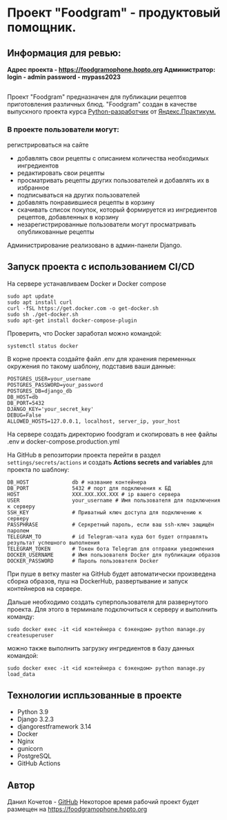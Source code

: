 
# Проект "Foodgram" - продуктовый помощник.

## Информация для ревью:
**Адрес проекта - https://foodgramophone.hopto.org
Администратор:
login - admin
password - mypass2023**

## 
Проект "Foodgram" предназначен для публикации рецептов приготовления различных блюд. "Foodgram" создан в качестве выпускного проекта курса [Python-разработчик](https://practicum.yandex.ru/backend-developer/) от [Яндекс.Практикум.](https://practicum.yandex.ru/)

### В проекте пользователи могут:

 регистрироваться на сайте
- добавлять свои рецепты с описанием количества необходимых ингредиентов
- редактировать свои рецепты
- просматривать рецепты других пользователей и добавлять их в избранное
- подписываться на других пользователей
- добавлять понравившиеся рецепты в корзину
- скачивать список покупок, который формируется из ингредиентов рецептов, добавленных в корзину
- незарегистрированные пользователи могут просматривать опубликованные рецепты

Администрирование реализовано в админ-панели Django.

## Запуск проекта с использованием CI/CD

На сервере устанавливаем Docker и Docker compose

    sudo apt update
    sudo apt install curl
    curl -fSL https://get.docker.com -o get-docker.sh
    sudo sh ./get-docker.sh
    sudo apt-get install docker-compose-plugin
Проверить, что Docker заработал можно командой:

    systemctl status docker

В корне проекта создайте файл .env для хранения переменных окружения по такому шаблону, подставив ваши данные:

    POSTGRES_USER=your_username
    POSTGRES_PASSWORD=your_password
    POSTGRES_DB=django_db
    DB_HOST=db
    DB_PORT=5432
    DJANGO_KEY='your_secret_key'
	DEBUG=False
	ALLOWED_HOSTS=127.0.0.1, localhost, server_ip, your_host

На сервере создать директорию foodgram и скопировать в нее файлы .env и docker-compose.production.yml

На GitHub в репозитории проекта перейти в раздел `settings/secrets/actions` и создать **Actions secrets and variables** для проекта по шаблону:

    DB_HOST              db # название контейнера
    DB_PORT              5432 # порт для подключения к БД 
    HOST                 XXX.XXX.XXX.XXX # ip вашего сервера
    USER                 your_username # Имя пользователя для подключения к серверу
    SSH_KEY              # Приватный ключ доступа для подключению к серверу
    PASSPHRASE           # Серкретный пароль, если ваш ssh-ключ защищён паролем
    TELEGRAM_TO          # id Telegram-чата куда бот будет отправлять результат успешного выполнения
    TELEGRAM_TOKEN       # Токен бота Telegram для отправки уведомления
    DOCKER_USERNAME      # Имя пользователя Docker для публикации образов
    DOCKER_PASSWORD      # Пароль пользователя Docker

При пуше в ветку master на GitHub будет автоматически произведена сборка образов, пуш на DockerHub, развертывание и запуск контейнеров на сервере.

Дальше необходимо создать суперпользователя для развернутого проекта. Для этого в терминале подключиться к серверу и выполнить команду:

    sudo docker exec -it <id контейнера с бэкендом> python manage.py createsuperuser
можно также выполнить загрузку ингредиентов в базу данных командой:

    sudo docker exec -it <id контейнера с бэкендом> python manage.py load_data


## Технологии испльзованные в проекте
 - Python 3.9
 - Django 3.2.3
 - djangorestframework 3.14
 - Docker
 - Nginx
 - gunicorn
 - PostgreSQL
 - GitHub Actions


## Автор
Данил Кочетов - [GitHub](https://github.com/Duzer61)
Некоторое время рабочий проект будет размещен на https://foodgramophone.hopto.org